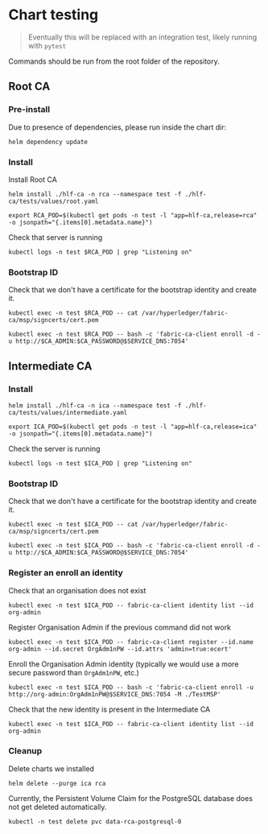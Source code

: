 # Chart testing

> Eventually this will be replaced with an integration test, likely running with `pytest`

Commands should be run from the root folder of the repository.

## Root CA

### Pre-install

Due to presence of dependencies, please run inside the chart dir:

```
helm dependency update
```

### Install

Install Root CA

    helm install ./hlf-ca -n rca --namespace test -f ./hlf-ca/tests/values/root.yaml

    export RCA_POD=$(kubectl get pods -n test -l "app=hlf-ca,release=rca" -o jsonpath="{.items[0].metadata.name}")

Check that server is running

    kubectl logs -n test $RCA_POD | grep "Listening on"

### Bootstrap ID

Check that we don't have a certificate for the bootstrap identity and create it.

    kubectl exec -n test $RCA_POD -- cat /var/hyperledger/fabric-ca/msp/signcerts/cert.pem

    kubectl exec -n test $RCA_POD -- bash -c 'fabric-ca-client enroll -d -u http://$CA_ADMIN:$CA_PASSWORD@$SERVICE_DNS:7054'

## Intermediate CA

### Install

    helm install ./hlf-ca -n ica --namespace test -f ./hlf-ca/tests/values/intermediate.yaml

    export ICA_POD=$(kubectl get pods -n test -l "app=hlf-ca,release=ica" -o jsonpath="{.items[0].metadata.name}")

Check the server is running

    kubectl logs -n test $ICA_POD | grep "Listening on"

### Bootstrap ID

Check that we don't have a certificate for the bootstrap identity and create it.

    kubectl exec -n test $ICA_POD -- cat /var/hyperledger/fabric-ca/msp/signcerts/cert.pem

    kubectl exec -n test $ICA_POD -- bash -c 'fabric-ca-client enroll -d -u http://$CA_ADMIN:$CA_PASSWORD@$SERVICE_DNS:7054'

### Register an enroll an identity

Check that an organisation does not exist

    kubectl exec -n test $ICA_POD -- fabric-ca-client identity list --id org-admin

Register Organisation Admin if the previous command did not work

    kubectl exec -n test $ICA_POD -- fabric-ca-client register --id.name org-admin --id.secret OrgAdm1nPW --id.attrs 'admin=true:ecert'

Enroll the Organisation Admin identity (typically we would use a more secure password than `OrgAdm1nPW`, etc.)

    kubectl exec -n test $ICA_POD -- bash -c 'fabric-ca-client enroll -u http://org-admin:OrgAdm1nPW@$SERVICE_DNS:7054 -M ./TestMSP'

Check that the new identity is present in the Intermediate CA

    kubectl exec -n test $ICA_POD -- fabric-ca-client identity list --id org-admin

### Cleanup

Delete charts we installed

    helm delete --purge ica rca

Currently, the Persistent Volume Claim for the PostgreSQL database does not get deleted automatically.

    kubectl -n test delete pvc data-rca-postgresql-0
